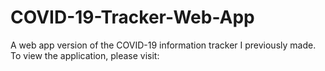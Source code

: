 # COVID-19-Tracker-Web-App
A web app version of the COVID-19 information tracker I previously made. To view the application, please visit: 
